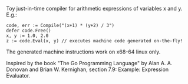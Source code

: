 Toy just-in-time compiler for arithmetic expressions of variables x and y. E.g.:

```
code, err := Compile("(x+1) * (y+2) / 3")
defer code.Free()
x, y := 1.0, 2.0
z := code.Eval(x, y) // executes machine code generated on-the-fly!
```

The generated machine instructions work on x68-64 linux only.

Inspired by the book "The Go Programming Language" by Alan A. A. Donovan and Brian W. Kernighan, section 7.9: Example: Expression Evaluator.
